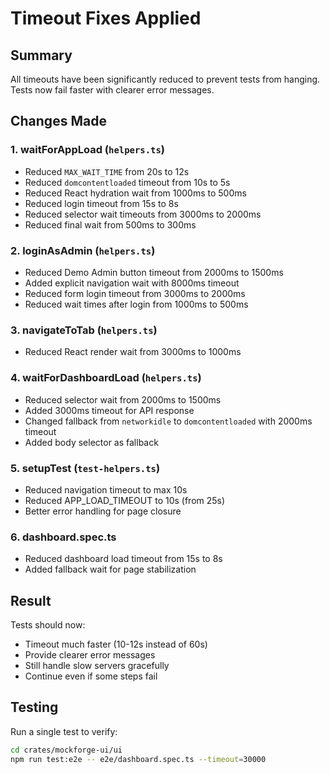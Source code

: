 # Timeout Fixes Applied

## Summary
All timeouts have been significantly reduced to prevent tests from hanging. Tests now fail faster with clearer error messages.

## Changes Made

### 1. **waitForAppLoad** (`helpers.ts`)
- Reduced `MAX_WAIT_TIME` from 20s to 12s
- Reduced `domcontentloaded` timeout from 10s to 5s
- Reduced React hydration wait from 1000ms to 500ms
- Reduced login timeout from 15s to 8s
- Reduced selector wait timeouts from 3000ms to 2000ms
- Reduced final wait from 500ms to 300ms

### 2. **loginAsAdmin** (`helpers.ts`)
- Reduced Demo Admin button timeout from 2000ms to 1500ms
- Added explicit navigation wait with 8000ms timeout
- Reduced form login timeout from 3000ms to 2000ms
- Reduced wait times after login from 1000ms to 500ms

### 3. **navigateToTab** (`helpers.ts`)
- Reduced React render wait from 3000ms to 1000ms

### 4. **waitForDashboardLoad** (`helpers.ts`)
- Reduced selector wait from 2000ms to 1500ms
- Added 3000ms timeout for API response
- Changed fallback from `networkidle` to `domcontentloaded` with 2000ms timeout
- Added body selector as fallback

### 5. **setupTest** (`test-helpers.ts`)
- Reduced navigation timeout to max 10s
- Reduced APP_LOAD_TIMEOUT to 10s (from 25s)
- Better error handling for page closure

### 6. **dashboard.spec.ts**
- Reduced dashboard load timeout from 15s to 8s
- Added fallback wait for page stabilization

## Result
Tests should now:
- Timeout much faster (10-12s instead of 60s)
- Provide clearer error messages
- Still handle slow servers gracefully
- Continue even if some steps fail

## Testing
Run a single test to verify:
```bash
cd crates/mockforge-ui/ui
npm run test:e2e -- e2e/dashboard.spec.ts --timeout=30000
```

